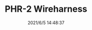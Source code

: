 ﻿---
layout: post 
title: PHR-2 Wireharness
tags: PH S20
categories: wire-harness
overview: 
series: PH
part_number: 0555-1
thumb_img: 
image: static/202106/555-20210605.jpg
date: 2021/6/5 14:48:37
---



